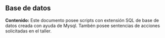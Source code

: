 ## Base de datos ##
**Contenido:**
Este documento posee scripts con extensión SQL de base de datos creada con ayuda de Mysql.
Tambén posee sentencias de acciones solicitadas en el taller.